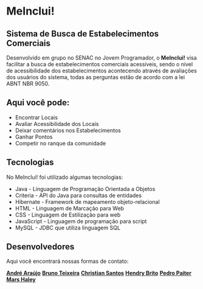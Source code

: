 # MeInclui!
## Sistema de Busca de Estabelecimentos Comerciais

Desenvolvido em grupo no SENAC no Jovem Programador, o **MeInclui!** visa facilitar a busca de estabelecimentos comerciais acessíveis, sendo o nível de acessibilidade dos estabelecimentos acontecendo através de avaliações dos usuários do sistema, todas as perguntas estão de acordo com a lei ABNT NBR 9050.

## Aqui você pode:

- Encontrar Locais
- Avaliar Acessibilidade dos Locais
- Deixar comentários nos Estabelecimentos
- Ganhar Pontos
- Competir no ranque da comunidade

## Tecnologias

No MeInclui! foi utilizado algumas tecnologias:

- Java - Linguagem de Programação Orientada a Objetos
- Criteria - API do Java para consultas de entidades 
- Hibernate - Framework de mapeamento objeto-relacional
- HTML - Linguagem de Marcação para Web
- CSS - Linguagem de Estilização para web
- JavaScript - Linguagem de programação para script
- MySQL - JDBC que utiliza linguagem SQL

## Desenvolvedores

Aqui você encontrará nossas formas de contato:

**[André Araújo](https://linktr.ee/andrefel.araujo)**
**[Bruno Teixeira](https://linktr.ee/brunopachecoteixeira)**
**[Christian Santos](https://linktr.ee/christian_alves)**
**[Hendry Brito](https://linktr.ee/HendryGomes)**
**[Pedro Paiter](https://linktr.ee/PedroPaiter)**
**[Mars Haley](https://linktr.ee/mars_haley)**
